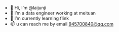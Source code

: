 - 👋 Hi, I’m @laijunji
- 👀 I’m a data engineer working at meituan
- 🌱 I’m currently learning flink
- 📫 u can reach me by email 945700840@qq.com

<!---
laijunji/laijunji is a ✨ special ✨ repository because its `README.md` (this file) appears on your GitHub profile.
You can click the Preview link to take a look at your changes.
--->
